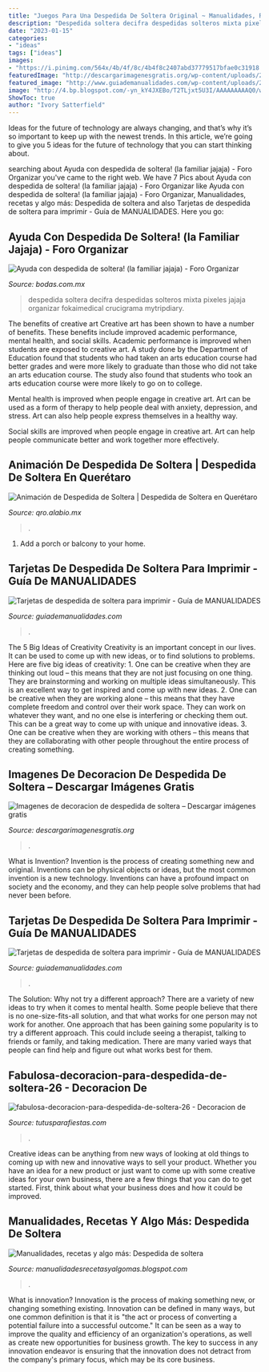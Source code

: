 ```yaml
---
title: "Juegos Para Una Despedida De Soltera Original ~ Manualidades, Recetas Y Algo Más: Despedida De Soltera"
description: "Despedida soltera decifra despedidas solteros mixta pixeles jajaja organizar fokaimedical crucigrama mytripdiary"
date: "2023-01-15"
categories:
- "ideas"
tags: ["ideas"]
images:
- "https://i.pinimg.com/564x/4b/4f/8c/4b4f8c2407abd37779517bfae0c31918.jpg"
featuredImage: "http://descargarimagenesgratis.org/wp-content/uploads/2015/01/despedida-5.jpg"
featured_image: "http://www.guiademanualidades.com/wp-content/uploads/2011/02/Tarjetas-para-despedida-de-soltera-para-imprimir-13.jpg"
image: "http://4.bp.blogspot.com/-yn_kY4JXEBo/T2TLjxt5U3I/AAAAAAAAAQ0/wczyejTXrU0/s320/17032012350.jpg"
ShowToc: true
author: "Ivory Satterfield"
---
```



Ideas for the future of technology are always changing, and that’s why it’s so important to keep up with the newest trends. In this article, we’re going to give you 5 ideas for the future of technology that you can start thinking about.

	

		
searching about Ayuda con despedida de soltera! (la familiar jajaja) - Foro Organizar you've came to the right web. We have 7 Pics about Ayuda con despedida de soltera! (la familiar jajaja) - Foro Organizar like Ayuda con despedida de soltera! (la familiar jajaja) - Foro Organizar, Manualidades, recetas y algo más: Despedida de soltera and also Tarjetas de despedida de soltera para imprimir - Guía de MANUALIDADES. Here you go:
		
    
## Ayuda Con Despedida De Soltera! (la Familiar Jajaja) - Foro Organizar

<img loading=lazy src="https://i.pinimg.com/564x/4b/4f/8c/4b4f8c2407abd37779517bfae0c31918.jpg" onerror="this.onerror=null;this.src='https://tse3.mm.bing.net/th?id=OIP.8oWmGbGsE1hXBdVNWdYNhwHaMZ&amp;pid=15.1';" alt="Ayuda con despedida de soltera! (la familiar jajaja) - Foro Organizar">

_Source: bodas.com.mx_

>despedida soltera decifra despedidas solteros mixta pixeles jajaja organizar fokaimedical crucigrama mytripdiary. 

	

The benefits of creative art
Creative art has been shown to have a number of benefits. These benefits include improved academic performance, mental health, and social skills.
Academic performance is improved when students are exposed to creative art. A study done by the Department of Education found that students who had taken an arts education course had better grades and were more likely to graduate than those who did not take an arts education course. The study also found that students who took an arts education course were more likely to go on to college.

Mental health is improved when people engage in creative art. Art can be used as a form of therapy to help people deal with anxiety, depression, and stress. Art can also help people express themselves in a healthy way.

Social skills are improved when people engage in creative art. Art can help people communicate better and work together more effectively.

    
## Animación De Despedida De Soltera | Despedida De Soltera En Querétaro

<img loading=lazy src="http://qro.alabio.mx/imagenes/despedida-de-soltera-1956.jpg" onerror="this.onerror=null;this.src='https://tse3.mm.bing.net/th?id=OIP._ct60att87Gdxjvsb74gNgHaJ4&amp;pid=15.1';" alt="Animación de Despedida de Soltera | Despedida de Soltera en Querétaro">

_Source: qro.alabio.mx_

>. 

	

1. Add a porch or balcony to your home.

    
## Tarjetas De Despedida De Soltera Para Imprimir - Guía De MANUALIDADES

<img loading=lazy src="https://www.guiademanualidades.com/wp-content/uploads/2011/02/Tarjetas-para-despedida-de-soltera-para-imprimir-16.jpg" onerror="this.onerror=null;this.src='https://tse1.mm.bing.net/th?id=OIP.qbGfkdH54p4JPuH4Kq9DdQHaFj&amp;pid=15.1';" alt="Tarjetas de despedida de soltera para imprimir - Guía de MANUALIDADES">

_Source: guiademanualidades.com_

>. 

	

The 5 Big Ideas of Creativity
Creativity is an important concept in our lives. It can be used to come up with new ideas, or to find solutions to problems. Here are five big ideas of creativity: 1. One can be creative when they are thinking out loud – this means that they are not just focusing on one thing. They are brainstorming and working on multiple ideas simultaneously. This is an excellent way to get inspired and come up with new ideas. 2. One can be creative when they are working alone – this means that they have complete freedom and control over their work space. They can work on whatever they want, and no one else is interfering or checking them out. This can be a great way to come up with unique and innovative ideas. 3. One can be creative when they are working with others – this means that they are collaborating with other people throughout the entire process of creating something.

    
## Imagenes De Decoracion De Despedida De Soltera – Descargar Imágenes Gratis

<img loading=lazy src="http://descargarimagenesgratis.org/wp-content/uploads/2015/01/despedida-5.jpg" onerror="this.onerror=null;this.src='https://tse4.mm.bing.net/th?id=OIP.ZB0PRM97qJeQGj6jV8UvIgHaFj&amp;pid=15.1';" alt="Imagenes de decoracion de despedida de soltera – Descargar imágenes gratis">

_Source: descargarimagenesgratis.org_

>. 

	

What is Invention?
Invention is the process of creating something new and original. Inventions can be physical objects or ideas, but the most common invention is a new technology. Inventions can have a profound impact on society and the economy, and they can help people solve problems that had never been before.

    
## Tarjetas De Despedida De Soltera Para Imprimir - Guía De MANUALIDADES

<img loading=lazy src="http://www.guiademanualidades.com/wp-content/uploads/2011/02/Tarjetas-para-despedida-de-soltera-para-imprimir-13.jpg" onerror="this.onerror=null;this.src='https://tse4.mm.bing.net/th?id=OIP.lO_zzTISfv7m_23ERd71AQAAAA&amp;pid=15.1';" alt="Tarjetas de despedida de soltera para imprimir - Guía de MANUALIDADES">

_Source: guiademanualidades.com_

>. 

	

The Solution: Why not try a different approach?
There are a variety of new ideas to try when it comes to mental health. Some people believe that there is no one-size-fits-all solution, and that what works for one person may not work for another. One approach that has been gaining some popularity is to try a different approach. This could include seeing a therapist, talking to friends or family, and taking medication. There are many varied ways that people can find help and figure out what works best for them.

    
## Fabulosa-decoracion-para-despedida-de-soltera-26 - Decoracion De

<img loading=lazy src="https://tutusparafiestas.com/wp-content/uploads/2016/10/Fabulosa-decoración-para-despedida-de-soltera-26.jpg" onerror="this.onerror=null;this.src='https://tse4.mm.bing.net/th?id=OIP.S1Tcvd-3NZmuhwgXDx3pCgHaJ4&amp;pid=15.1';" alt="fabulosa-decoracion-para-despedida-de-soltera-26 - Decoracion de">

_Source: tutusparafiestas.com_

>. 

	

Creative ideas can be anything from new ways of looking at old things to coming up with new and innovative ways to sell your product. Whether you have an idea for a new product or just want to come up with some creative ideas for your own business, there are a few things that you can do to get started. First, think about what your business does and how it could be improved.

    
## Manualidades, Recetas Y Algo Más: Despedida De Soltera

<img loading=lazy src="http://4.bp.blogspot.com/-yn_kY4JXEBo/T2TLjxt5U3I/AAAAAAAAAQ0/wczyejTXrU0/s320/17032012350.jpg" onerror="this.onerror=null;this.src='https://tse4.mm.bing.net/th?id=OIP.OI2VsTb9XNZD1TLi6sh8FgAAAA&amp;pid=15.1';" alt="Manualidades, recetas y algo más: Despedida de soltera">

_Source: manualidadesrecetasyalgomas.blogspot.com_

>. 

	

What is innovation?
Innovation is the process of making something new, or changing something existing. Innovation can be defined in many ways, but one common definition is that it is "the act or process of converting a potential failure into a successful outcome." 
It can be seen as a way to improve the quality and efficiency of an organization's operations, as well as create new opportunities for business growth. 
The key to success in any innovation endeavor is ensuring that the innovation does not detract from the company's primary focus, which may be its core business.

